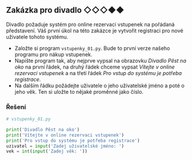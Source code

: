 ## Zakázka pro divadlo ◇◇◇◆◆

Divadlo požaduje systém pro online rezervaci vstupenek na pořádaná představení. Váš první úkol na této zakázce je
vytvořit registraci pro nové uživatele tohoto systému.

- Založte si program `vstupenky_01.py`. Bude to první verze našeho programu pro nákup vstupenek.
- Napište program tak, aby nejprve vypsal na obrazovku *Divadlo Pěst na oko* na první řádek, na druhý řádek chceme
  vypsat *Vítejte v online rezervaci vstupenek* a na třetí řádek *Pro vstup do systému je potřeba registrace*.
- Na dalším řádku požádejte uživatele o jeho uživatelské jméno a poté o jeho věk. Ten si uložte to nějaké proměnné jako
  číslo.

### Řešení

```python
# vstupenky_01.py

print('Divadlo Pěst na oko')
print('Vítejte v online rezervaci vstupenek')
print('Pro vstup do systému je potřeba registrace')
uzivatel = input('Zadej uživatelské jméno: ')
vek = int(input('Zadej věk: '))
```